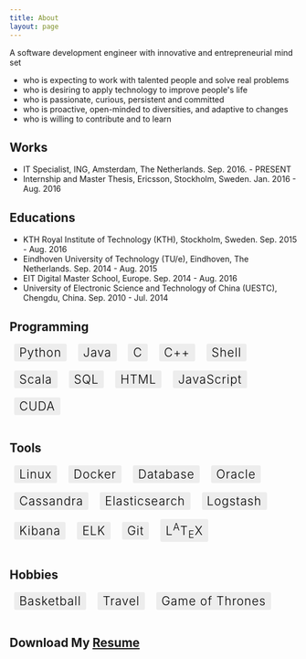 ```yaml
---
title: About
layout: page
---
```

<!-- ![Profile Image]({{ site.url }}/{{ site.picture }}) -->

<style>
.skill {
    font-weight: 300;
    text-align: center;
    margin-bottom: 6rem;
    -webkit-font-smoothing: antialiased;
    text-rendering: optimizeLegibility;
    padding: 3px 9px;
    border-radius: 3px;
    font-size: 1.3rem;
    background: #ededed;
    color: #000;
    letter-spacing: 1px;
    margin: 0 .5rem 1rem;
    text-decoration: none;
    display: inline-block;
}
</style>


A software development engineer with innovative and entrepreneurial mind set
<ul class="me">
  <li>who is expecting to work with talented people and solve real problems</li>
  <li>who is desiring to apply technology to improve people's life</li>
	<li>who is passionate, curious, persistent and committed</li>
  <li>who is proactive, open-minded to diversities, and adaptive to changes</li>
  <li>who is willing to contribute and to learn</li>
</ul>


<h2>Works</h2>

<ul class="works">
	<li>IT Specialist, ING, Amsterdam, The Netherlands. Sep. 2016. - PRESENT</li>
	<li>Internship and Master Thesis, Ericsson, Stockholm, Sweden. Jan. 2016 - Aug. 2016</li>
</ul>

<h2>Educations</h2>

<ul class="educations">
	<li>KTH Royal Institute of Technology (KTH), Stockholm, Sweden. Sep. 2015 - Aug. 2016</li>
	<li>Eindhoven University of Technology (TU/e), Eindhoven, The Netherlands. Sep. 2014 - Aug. 2015</li>
	<li>EIT Digital Master School, Europe. Sep. 2014 - Aug. 2016</li>
	<li>University of Electronic Science and Technology of China (UESTC), Chengdu, China. Sep. 2010 - Jul. 2014</li>
</ul>

<!-- <li></li> -->


<h2>Programming</h2>

<section class="list">
	<a class="skill">Python</a>
	<a class="skill">Java</a>
  <a class="skill">C</a>
  <a class="skill">C++</a>
  <a class="skill">Shell</a>
  <a class="skill">Scala</a>
  <a class="skill">SQL</a>
  <a class="skill">HTML</a>
	<a class="skill">JavaScript</a>
  <a class="skill">CUDA</a>
</section>

<h2>Tools</h2>

<section class="list">
<!-- 	<a class="skill">Apache Spark</a> -->
	<a class="skill">Linux</a>
  <a class="skill">Docker</a>
  <a class="skill">Database</a>
  <a class="skill">Oracle</a>
  <a class="skill">Cassandra</a>
  <a class="skill">Elasticsearch</a>
  <a class="skill">Logstash</a>
  <a class="skill">Kibana</a>
  <a class="skill">ELK</a>
	<a class="skill">Git</a>
	<a class="skill"><span class="latex">L<sup>A</sup>T<sub>E</sub>X</span></a>
</section>


<h2>Hobbies</h2>

<section class="list">
  <a class="skill">Basketball</a>
  <a class="skill">Travel</a>
  <a class="skill">Game of Thrones</a>
</section>


<h2>Download My <a href="http://fluency03.com/cv.pdf">Resume</a></h2>

<!-- <iframe src="//www.slideshare.net/slideshow/embed_code/key/airtnCyx84PJ3l" width="668" height="714" frameborder="0" marginwidth="0" marginheight="0" scrolling="no" style="border:1px solid #CCC; border-width:1px; margin-bottom:5px; max-width: 100%;" allowfullscreen> </iframe> <div style="margin-bottom:5px"> <strong> <a href="//www.slideshare.net/ChangLiu61/cv-62744815" title="cv" target="_blank">cv</a> </strong> from <strong><a href="//www.slideshare.net/ChangLiu61" target="_blank">Chang Liu</a></strong> </div> -->

<!-- <h2>Projects</h2>

<ul>
	<li><a href="https://github.com/">Lorem Lorem</a></li>
	<li><a href="https://github.com/">Ipsum Dolor</a></li>
	<li><a href="https://github.com/">Dolor Lorem</a></li>
</ul> -->
